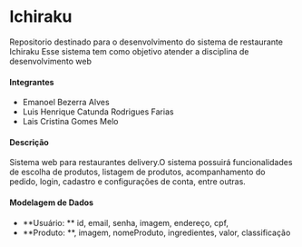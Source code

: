 # Ichiraku
Repositorio destinado para o desenvolvimento do sistema de restaurante Ichiraku
Esse sistema tem como objetivo atender a disciplina de desenvolvimento web

<h4>Integrantes</h4>
<ul>
  <li>    Emanoel Bezerra Alves</li>
  <li>    Luis Henrique Catunda Rodrigues Farias</li>
  <li>    Lais Cristina Gomes Melo</li>
</ul>  
  
<h4>Descrição</h4>
Sistema web para restaurantes delivery.O sistema possuirá funcionalidades de escolha de produtos, listagem de produtos, acompanhamento do pedido, login, cadastro e configurações de conta, entre outras.

<h4>Modelagem de Dados</h4>
<ul>
  <li>**Usuário: ** id, email, senha, imagem, endereço, cpf, </li>
  <li>**Produto: **, imagem, nomeProduto, ingredientes, valor, classificação</li>
</ul>  

